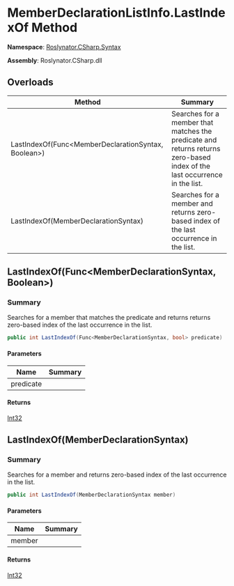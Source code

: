 # MemberDeclarationListInfo\.LastIndexOf Method

**Namespace**: [Roslynator.CSharp.Syntax](../../README.md)

**Assembly**: Roslynator\.CSharp\.dll

## Overloads

| Method | Summary |
| ------ | ------- |
| LastIndexOf\(Func\<MemberDeclarationSyntax, Boolean>\) | Searches for a member that matches the predicate and returns returns zero\-based index of the last occurrence in the list\. |
| LastIndexOf\(MemberDeclarationSyntax\) | Searches for a member and returns zero\-based index of the last occurrence in the list\. |

## LastIndexOf\(Func\<MemberDeclarationSyntax, Boolean>\)

### Summary

Searches for a member that matches the predicate and returns returns zero\-based index of the last occurrence in the list\.

```csharp
public int LastIndexOf(Func<MemberDeclarationSyntax, bool> predicate)
```

#### Parameters

| Name | Summary |
| ---- | ------- |
| predicate | |

#### Returns

[Int32](https://docs.microsoft.com/en-us/dotnet/api/system.int32)

## LastIndexOf\(MemberDeclarationSyntax\)

### Summary

Searches for a member and returns zero\-based index of the last occurrence in the list\.

```csharp
public int LastIndexOf(MemberDeclarationSyntax member)
```

#### Parameters

| Name | Summary |
| ---- | ------- |
| member | |

#### Returns

[Int32](https://docs.microsoft.com/en-us/dotnet/api/system.int32)

